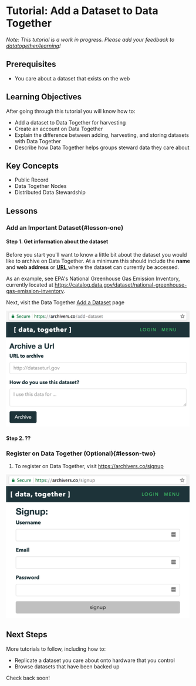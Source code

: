 # Tutorial: Add a Dataset to Data Together

_Note: This tutorial is a work in progress. Please add your feedback to [datatogether/learning](https://github.com/datatogether/learning/issues)!_

## Prerequisites

* You care about a dataset that exists on the web

## Learning Objectives

After going through this tutorial you will know how to:

* Add a dataset to Data Together for harvesting
* Create an account on Data Together
* Explain the difference between adding, harvesting, and storing datasets with Data Together
* Describe how Data Together helps groups steward data they care about

## Key Concepts

* Public Record
* Data Together Nodes
* Distributed Data Stewardship

## Lessons

### Add an Important Dataset{#lesson-one}

#### Step 1. Get information about the dataset

Before you start you'll want to know a little bit about the dataset you would like to archive on Data Together. At a minimum this should include the **name** and **web address** or [**URL** ](https://en.wikipedia.org/wiki/URL) where the dataset can currently be accessed.

As an example, see EPA's National Greenhouse Gas Emission Inventory, currently located at https://catalog.data.gov/dataset/national-greenhouse-gas-emission-inventory. 

Next, visit the Data Together [Add a Dataset](#) page

<img src="add-dataset/images/screenshot-AddADataset.png" width=500>


#### Step 2. ??

### Register on Data Together (Optional){#lesson-two}

1. To register on Data Together, visit https://archivers.co/signup

<img src="add-dataset/images/Screenshot-signup.png" width=500>

## Next Steps

More tutorials to follow, including how to:

* Replicate a dataset you care about onto hardware that you control
* Browse datasets that have been backed up

Check back soon!
